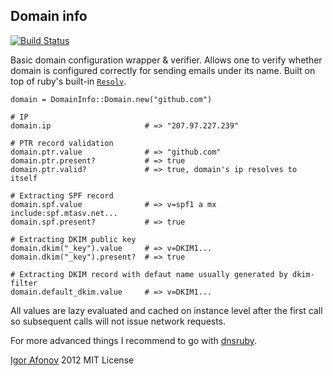 ## Domain info

[![Build Status](https://secure.travis-ci.org/iafonov/domain_info.png)](http://travis-ci.org/iafonov/domain_info)

Basic domain configuration wrapper & verifier. Allows one to verify whether domain is configured correctly for sending emails under its name. Built on top of ruby's built-in [`Resolv`](http://ruby-doc.org/stdlib-1.9.2/libdoc/resolv/rdoc/Resolv.html).

    domain = DomainInfo::Domain.new("github.com")

    # IP
    domain.ip                     # => "207.97.227.239"

    # PTR record validation
    domain.ptr.value              # => "github.com"
    domain.ptr.present?           # => true
    domain.ptr.valid?             # => true, domain's ip resolves to itself

    # Extracting SPF record
    domain.spf.value              # => v=spf1 a mx include:spf.mtasv.net...
    domain.spf.present?           # => true

    # Extracting DKIM public key
    domain.dkim("_key").value     # => v=DKIM1...
    domain.dkim("_key").present?  # => true

    # Extracting DKIM record with defaut name usually generated by dkim-filter
    domain.default_dkim.value     # => v=DKIM1...

All values are lazy evaluated and cached on instance level after the first call so subsequent calls will not issue network requests. 

For more advanced things I recommend to go with [dnsruby](http://rubyforge.org/projects/dnsruby).

[Igor Afonov](http://iafonov.github.com) 2012 MIT License
